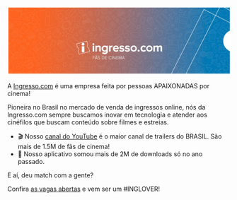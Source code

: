 <p align="center">
  <img src="./header-ingresso-com.jpg" alt="Ingresso.com" />
</p>

A [Ingresso.com](https://www.ingresso.com) é uma empresa feita por pessoas APAIXONADAS por cinema!

Pioneira no Brasil no mercado de venda de ingressos online, nós da Ingresso.com sempre buscamos inovar em tecnologia e atender aos cinéfilos que buscam conteúdo sobre filmes e estreias. 


- 🎬 Nosso [canal do YouTube](https://www.youtube.com/user/Ingressocom) é o maior canal de trailers do BRASIL. São mais de 1.5M de fãs de cinema!
- 📲 Nosso aplicativo somou mais de 2M de downloads só no ano passado.


E aí, deu match com a gente?

Confira [as vagas abertas](https://uol.gupy.io/) e vem ser um #INGLOVER!
